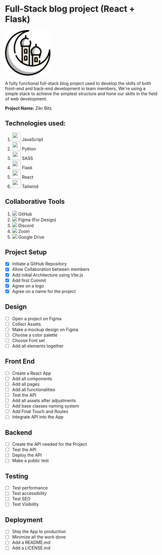 # Full-Stack blog project (React + Flask)

<img src="./public/logo.png" width="150px" height="150px" />

A fully functional full-stack blog project used to develop the skills of both front-end and back-end development in team members, We're using a simple stack to achieve the simplest structure and hone our skills in the field of web development.

**Project Name:** Zikr Bits

## Technologies used:

1. <img src="https://img.icons8.com/color/javascript.png" width='28px' height='28px' /> JavaScript
2. <img src="https://img.icons8.com/color/python.png" width="28px" height="28px" /> Python
3. <img src="https://img.icons8.com/color/sass.png" width="28px" height="28px" /> SASS
4. <img src="https://img.icons8.com/color/flask.png" width="28px" height="28px" /> Flask
5. <img src="https://img.icons8.com/color/react.png" width="28px" height="28px" /> React
7. <img src="https://img.icons8.com/color/tailwind.png" width="28px" height="28px" /> Tailwind

## Collaborative Tools

1. <img src="https://icons8.com/icon/12599/github" /> GitHub
2. <img src="https://icons8.com/icon/zfHRZ6i1Wg0U/figma" /> Figma (For Design)
3. <img src="https://icons8.com/icon/30888/discord" /> Discord
4. <img src="https://icons8.com/icon/30888/discord" /> Zoom
5. <img src="https://icons8.com/icon/7csVZvHoQrLW/zoom" /> Google Drive

## Project Setup

- [x] Initiate a GitHub Repository
- [x] Allow Collaboration between members
- [x] Add initial Architecture using Vite.js
- [x] Add first Commit
- [x] Agree on a logo
- [x] Agree on a name for the project

## Design

- [ ] Open a project on Figma
- [ ] Collect Assets
- [ ] Make a mockup design on Figma
- [ ] Choose a color palette
- [ ] Choose Font set
- [ ] Add all elements together

## Front End

- [ ] Create a React App
- [ ] Add all components
- [ ] Add all pages
- [ ] Add all functionalities
- [ ] Test the API
- [ ] Add all assets after adjustments
- [ ] Add base classes naming system
- [ ] Add Final Touch and Routes
- [ ] Integrate API into the App

## Backend

- [ ] Create the API needed for the Project
- [ ] Test the API
- [ ] Deploy the API
- [ ] Make a public test

## Testing

- [ ] Test performance
- [ ] Test accessibility
- [ ] Test SEO
- [ ] Test Visibility

## Deployment

- [ ] Ship the App to production
- [ ] Minimize all the work done
- [ ] Add a README.md
- [ ] Add a LICENSE.md
